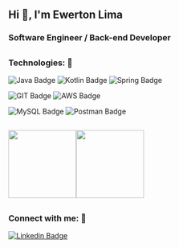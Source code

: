 
## Hi 👋, I'm Ewerton Lima

### Software Engineer / Back-end Developer
##
###


##
### Technologies: 🔧

![Java Badge](https://img.shields.io/badge/Java-aa1117?style=for-the-badge&logo=java&logoColor=white)
![Kotlin Badge](https://img.shields.io/badge/Kotlin-F6891F?style=for-the-badge&logo=kotlin&logoColor=kotlin)
![Spring Badge](https://img.shields.io/badge/Spring-69b63e?style=for-the-badge&logo=spring&logoColor=white)

![GIT Badge](https://img.shields.io/badge/git-f05133?style=for-the-badge&logo=git&logoColor=white)
![AWS Badge](https://img.shields.io/badge/AWS-FF9900?style=for-the-badge&logo=amazon&logoColor=white)

![MySQL Badge](https://img.shields.io/badge/MySQL-57829e?style=for-the-badge&logo=mysql&logoColor=white)
![Postman Badge](https://img.shields.io/badge/Postman-fd6c35?style=for-the-badge&logo=postman&logoColor=white)




##
<a href="https://github.com/EwertonILima?tab=repositories"><img height="135px" src="https://github-readme-stats.vercel.app/api?username=EwertonILima&hide_title=true&hide_border=true&show_icons=true&include_all_commits=true&count_private=true&line_height=21&_color=9f9f9f&text_color=9f9f9f&icon_color=79ff97&bg_color=151515&theme=graywhite" /><!-- wi*quL3fcV --><img height="135px" src="https://github-readme-stats.vercel.app/api/top-langs/?username=EwertonILima&hide_title=false&hide_border=true&layout=compact&langs_count=8&text_color=9f9f9f&icon_color=79ff97&bg_color=151515&theme=graywhite" /></a>

##
### Connect with me: 🔗

[![Linkedin Badge](https://img.shields.io/badge/linkedin-%230077B5.svg?&style=for-the-badge&logo=linkedin&logoColor=white)](https://www.linkedin.com/in/ewertonilima/)
